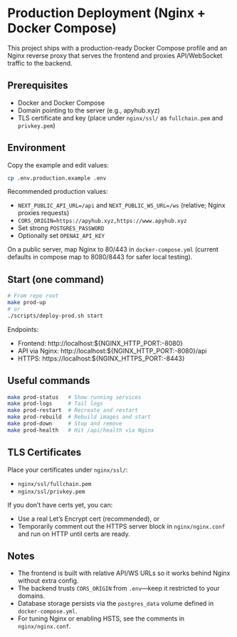 # Production Deployment (Nginx + Docker Compose)

This project ships with a production-ready Docker Compose profile and an Nginx reverse proxy that serves the frontend and proxies API/WebSocket traffic to the backend.

## Prerequisites

- Docker and Docker Compose
- Domain pointing to the server (e.g., apyhub.xyz)
- TLS certificate and key (place under `nginx/ssl/` as `fullchain.pem` and `privkey.pem`)

## Environment

Copy the example and edit values:

```bash
cp .env.production.example .env
```

Recommended production values:
- `NEXT_PUBLIC_API_URL=/api` and `NEXT_PUBLIC_WS_URL=/ws` (relative; Nginx proxies requests)
- `CORS_ORIGIN=https://apyhub.xyz,https://www.apyhub.xyz`
- Set strong `POSTGRES_PASSWORD`
- Optionally set `OPENAI_API_KEY`

On a public server, map Nginx to 80/443 in `docker-compose.yml` (current defaults in compose map to 8080/8443 for safer local testing).

## Start (one command)

```bash
# From repo root
make prod-up
# or
./scripts/deploy-prod.sh start
```

Endpoints:
- Frontend: http://localhost:${NGINX_HTTP_PORT:-8080}
- API via Nginx: http://localhost:${NGINX_HTTP_PORT:-8080}/api
- HTTPS: https://localhost:${NGINX_HTTPS_PORT:-8443}

## Useful commands

```bash
make prod-status   # Show running services
make prod-logs     # Tail logs
make prod-restart  # Recreate and restart
make prod-rebuild  # Rebuild images and start
make prod-down     # Stop and remove
make prod-health   # Hit /api/health via Nginx
```

## TLS Certificates

Place your certificates under `nginx/ssl/`:
- `nginx/ssl/fullchain.pem`
- `nginx/ssl/privkey.pem`

If you don’t have certs yet, you can:
- Use a real Let’s Encrypt cert (recommended), or
- Temporarily comment out the HTTPS server block in `nginx/nginx.conf` and run on HTTP until certs are ready.

## Notes

- The frontend is built with relative API/WS URLs so it works behind Nginx without extra config.
- The backend trusts `CORS_ORIGIN` from `.env`—keep it restricted to your domains.
- Database storage persists via the `postgres_data` volume defined in `docker-compose.yml`.
- For tuning Nginx or enabling HSTS, see the comments in `nginx/nginx.conf`.
